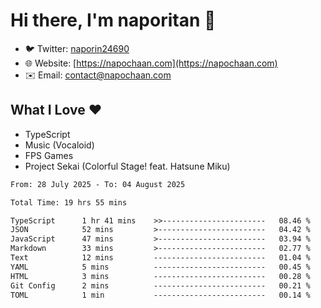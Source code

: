 # Hi there, I'm naporitan 👋

- 🐦 Twitter: [naporin24690](https://twitter.com/naporin24690)
- 🌐 Website: [https://napochaan.com](https://napochaan.com)
- ✉️ Email: [contact@napochaan.com](mailto:contact@napochaan.com)

## What I Love ❤️
- TypeScript
- Music (Vocaloid)
- FPS Games
- Project Sekai (Colorful Stage! feat. Hatsune Miku)

<!--START_SECTION:waka-->

```txt
From: 28 July 2025 - To: 04 August 2025

Total Time: 19 hrs 55 mins

TypeScript      1 hr 41 mins    >>-----------------------   08.46 %
JSON            52 mins         >------------------------   04.42 %
JavaScript      47 mins         >------------------------   03.94 %
Markdown        33 mins         >------------------------   02.77 %
Text            12 mins         -------------------------   01.04 %
YAML            5 mins          -------------------------   00.45 %
HTML            3 mins          -------------------------   00.28 %
Git Config      2 mins          -------------------------   00.21 %
TOML            1 min           -------------------------   00.14 %
```

<!--END_SECTION:waka-->

